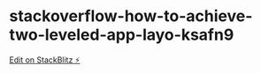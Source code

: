 # stackoverflow-how-to-achieve-two-leveled-app-layo-ksafn9

[Edit on StackBlitz ⚡️](https://stackblitz.com/edit/stackoverflow-how-to-achieve-two-leveled-app-layo-ksafn9)
